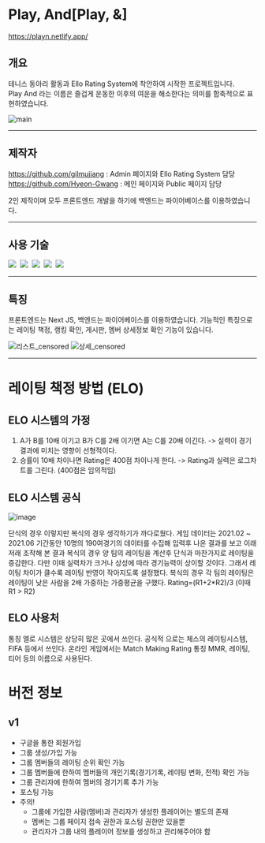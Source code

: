 # Play, And[Play, &]

https://playn.netlify.app/

## 개요
테니스 동아리 활동과 Ello Rating System에 착안하여 시작한 프로젝트입니다.<br />
Play And 라는 이름은 즐겁게 운동한 이후의 여운을 해소한다는 의미를 함축적으로 표현하였습니다.

![main](https://user-images.githubusercontent.com/48178101/127119650-2146d1e0-5aad-48b0-aa9b-d38c2ed66ba6.png)
___
## 제작자
https://github.com/gilmujjang : Admin 페이지와 Ello Rating System 담당<br />
https://github.com/Hyeon-Gwang : 메인 페이지와 Public 페이지 담당

2인 제작이며 모두 프론트엔드 개발을 하기에 백엔드는 파이어베이스를 이용하였습니다.
___
## 사용 기술
<img src="https://img.shields.io/badge/HTML-eb4d4b?style=for-the-badge&logo=HTML5&logoColor=white">&nbsp;
<img src="https://img.shields.io/badge/CSS-22a6b3?style=for-the-badge&logo=CSS3&logoColor=white">&nbsp;
<img src="https://img.shields.io/badge/Next.JS-30336b?style=for-the-badge&logo=Next.js&logoColor=white"/>&nbsp;
<img src="https://img.shields.io/badge/FIREBASE-f9ca24?style=for-the-badge&logo=Firebase&logoColor=white">&nbsp;
<img src="https://img.shields.io/badge/Semantic UI React-eb4d4b?style=for-the-badge&logo=Semantic UI React&logoColor=white">
___

## 특징
프론트엔드는 Next JS, 백엔드는 파이어베이스를 이용하였습니다.
기능적인 특징으로는 레이팅 책정, 랭킹 확인, 게시판, 멤버 상세정보 확인 기능이 있습니다.

![리스트_censored](https://user-images.githubusercontent.com/48178101/127119925-b2d3ef4e-b70b-4e76-8dc3-2a2ce5337a6a.jpg)
![상세_censored](https://user-images.githubusercontent.com/48178101/127119940-771c6186-3709-4028-a97b-ec19919f59ef.jpg)
___

# 레이팅 책정 방법 (ELO)

## ELO 시스템의 가정

1. A가 B를 10배 이기고 B가 C를 2배 이기면 A는 C를 20배 이긴다. -> 실력이 경기결과에 미치는 영향이 선형적이다.
2. 승률이 10배 차이나면 Rating은 400점 차이나게 한다. -> Rating과 실력은 로그차트를 그린다. (400점은 임의적임)

## ELO 시스템 공식
![image](https://user-images.githubusercontent.com/40172373/137516389-6b240966-789c-4ed2-8f71-37f643b44e8e.png)

단식의 경우 이렇지만 복식의 경우 생각하기가 까다로웠다.
게임 데이터는 2021.02 ~ 2021.06 기간동안 10명의 190여경기의 데이터를 수집해 입력후 나온 결과를 보고 이래저래 조작해 본 결과
복식의 경우 양 팀의 레이팅을 계산후 단식과 마찬가지로 레이팅을 증감한다.
다만 이때 실력차가 크거나 상성에 따라 경기능력이 상이할 것이다. 그래서 레이팅 차이가 클수록 레이팅 반영이 작아지도록 설정했다. 
복식의 경우 각 팀의 레이팅은 레이팅이 낮은 사람을 2배 가중하는 가중평균을 구했다. Rating=(R1+2*R2)/3   (이때 R1 > R2)

## ELO 사용처

통칭 엘로 시스템은 상당히 많은 곳에서 쓰인다. 공식적 으로는 체스의 레이팅시스템, FIFA 등에서 쓰인다.
온라인 게임에서는 Match Making Rating 통칭 MMR, 레이팅, 티어 등의 이름으로 사용된다.

# 버전 정보
## v1
- 구글을 통한 회원가입
- 그룹 생성/가입 가능
- 그룹 멤버들의 레이팅 순위 확인 가능
- 그룹 멤버들에 한하여 멤버들의 개인기록(경기기록, 레이팅 변화, 전적) 확인 가능
- 그룹 관리자에 한하여 멤버의 경기기록 추가 가능
- 포스팅 가능
- 주의!
  - 그룹에 가입한 사람(멤버)과 관리자가 생성한 플레이어는 별도의 존재
  - 멤버는 그룹 페이지 접속 권한과 포스팅 권한만 있을뿐
  - 관리자가 그룹 내의 플레이어 정보를 생성하고 관리해주어야 함
